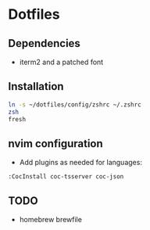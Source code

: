 # Dotfiles

## Dependencies
- iterm2 and a patched font

## Installation
```sh
ln -s ~/dotfiles/config/zshrc ~/.zshrc
zsh
fresh
```

## nvim configuration
- Add plugins as needed for languages:
```
:CocInstall coc-tsserver coc-json
```

## TODO
- homebrew brewfile
